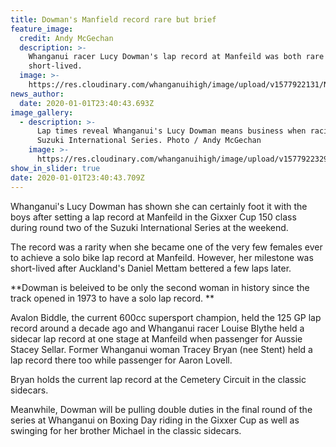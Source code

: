 ```yaml
---
title: Dowman's Manfield record rare but brief
feature_image:
  credit: Andy McGechan
  description: >-
    Whanganui racer Lucy Dowman's lap record at Manfeild was both rare and
    short-lived. 
  image: >-
    https://res.cloudinary.com/whanganuihigh/image/upload/v1577922131/News/Lucy_Dowman._Chron_18.12.19.jpg
news_author:
  date: 2020-01-01T23:40:43.693Z
image_gallery:
  - description: >-
      Lap times reveal Whanganui's Lucy Dowman means business when racing in the
      Suzuki International Series. Photo / Andy McGechan
    image: >-
      https://res.cloudinary.com/whanganuihigh/image/upload/v1577922329/News/Lucy_Dowman._Chron_18.12.19..jpg
show_in_slider: true
date: 2020-01-01T23:40:43.709Z
---
```

Whanganui's Lucy Dowman has shown she can certainly foot it with the boys after setting a lap record at Manfeild in the Gixxer Cup 150 class during round two of the Suzuki International Series at the weekend.

The record was a rarity when she became one of the very few females ever to achieve a solo bike lap record at Manfeild. However, her milestone was short-lived after Auckland's Daniel Mettam bettered a few laps later.

**Dowman is beleived to be only the second woman in history since the track opened in 1973 to have a solo lap record.**

Avalon Biddle, the current 600cc supersport champion, held the 125 GP lap record around a decade ago and Whanganui racer Louise Blythe held a sidecar lap record at one stage at Manfeild when passenger for Aussie Stacey Sellar. Former Whanganui woman Tracey Bryan (nee Stent) held a lap record there too while passenger for Aaron Lovell.

Bryan holds the current lap record at the Cemetery Circuit in the classic sidecars.

Meanwhile, Dowman will be pulling double duties in the final round of the series at Whanganui on Boxing Day riding in the Gixxer Cup as well as swinging for her brother Michael in the classic sidecars.
